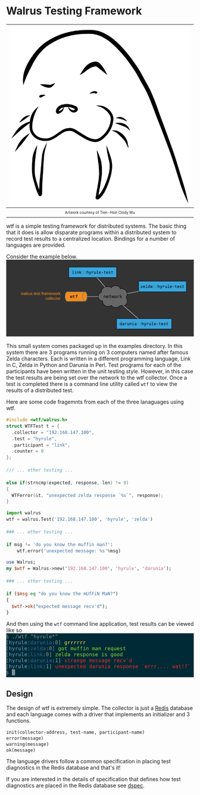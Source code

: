 # Walrus Testing Framework

| ![Monty](doc/monty.png) |
|:---:|
| <sup><sub> Artwork courtesy of Tien-Hsin Cindy Wu </sub></sup> |

wtf is a simple testing framework for distributed systems. The basic thing that it does is allow disparate programs within a distributed system to record test results to a centralized location. Bindings for a number of languages are provided. 

Consider the example below.
![Hyrule](doc/hyrule.png)

This small system comes packaged up in the examples directory. In this system there are 3 programs running on 3 computers named after famous Zelda characters. Each is written in a different programming language, Link in C, Zelda in Python and Darunia in Perl. Test programs for each of the participants have been written in the unit testing style. However, in this case the test results are being set over the network to the wtf collector. Once a test is completed there is a command line utility called `wtf` to view the results of a distributed test.

Here are some code fragemnts from each of the three lanaguages using wtf.

```c
#include <wtf/walrus.h>
struct WTFTest t = {
  .collector = "192.168.147.100", 
  .test = "hyrule", 
  .participant = "link",
  .counter = 0
};

/// ... other testing ...

else if(strncmp(expected, response, len) != 0)
{
  WTFerror(&t, "unexpected zelda response `%s`", response);
}
```

```python
import walrus
wtf = walrus.Test('192.168.147.100', 'hyrule', 'zelda')

### ... other testing ...

if msg != 'do you know the muffin man?':
    wtf.error('unexpected message: %s'%msg)
```

```perl
use Walrus;
my $wtf = Walrus->new('192.168.147.100', 'hyrule', 'darunia');

### ... other testing ...

if ($msg eq "do you know the mUfFiN MaN?")
{
  $wtf->ok("expected message recv'd");
}
```

And then using the `wtf` command line application, test results can be viewed like so
![wtf-cli](doc/wtf-cli.png)


## Design
The design of wtf is extremely simple. The collector is just a [Redis](https://redis.io) database and each language comes with a driver that implements an initializer and 3 functions.

```
init(collector-address, test-name, participant-name)
error(message)
warning(message)
ok(message)
```

The language drivers follow a common specification in placing test diagnostics in the Redis database and that's it!

If you are interested in the details of specification that defines how test diagnostics are placed in the Redis database see [dspec](doc/dspec.md).
